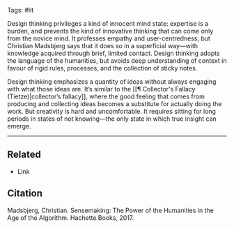 Tags: #lit 

Design thinking privileges a kind of innocent mind state: expertise is a burden, and prevents the kind of innovative thinking that can come only from the novice mind. It professes empathy and user-centredness, but Christian Madsbjerg says that it does so in a superficial way—with knowledge acquired through brief, limited contact. Design thinking adopts the language of the humanities, but avoids deep understanding of context in favour of rigid rules, processes, and the collection of sticky notes. 

Design thinking emphasizes a quantity of ideas without always engaging with what those ideas are. It’s similar to the [[¶ Collector's Fallacy (Tietze)|collector’s fallacy]], where the good feeling that comes from producing and collecting ideas becomes a substitute for actually doing the work. But creativity is hard and uncomfortable. It requires sitting for long periods in states of not knowing—the only state in which true insight can emerge. 


---
## Related
- Link

## Citation
Madsbjerg, Christian. Sensemaking: The Power of the Humanities in the Age of the Algorithm. Hachette Books, 2017.
